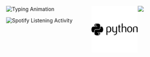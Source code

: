 ![Typing Animation](https://readme-typing-svg.demolab.com?font=Inconsolata&weight=500&size=50&duration=4000&pause=300&color=A7A459&center=true&vCenter=true&multiline=true&repeat=false&random=false&width=1300&height=140&lines=Hello+hello;To+be+the+best+version.)
<img src="https://imgur.com/7gPmWMt.png" width="25%" align="right" style="padding-right: 20px" />
<img src="https://github.com/Xx-Ashutosh-xX/Xx-Ashutosh-xX/blob/master/assets/icons/python.png" alt="python" width="25%" align="right" hight="50">

![Spotify Listening Activity](https://lanyard.kyrie25.me/api/892048596164309043?waveColor=8B8BFA&waveSpotifyColor=B48EF7&gradient=7E37F9-B48EF7-E568C4&imgStyle=square)
